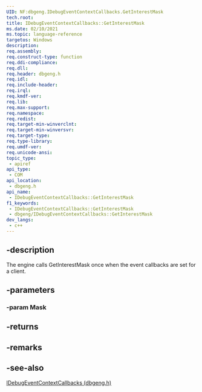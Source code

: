 ```yaml
---
UID: NF:dbgeng.IDebugEventContextCallbacks.GetInterestMask
tech.root: 
title: IDebugEventContextCallbacks::GetInterestMask
ms.date: 02/10/2021
ms.topic: language-reference
targetos: Windows
description: 
req.assembly: 
req.construct-type: function
req.ddi-compliance: 
req.dll: 
req.header: dbgeng.h
req.idl: 
req.include-header: 
req.irql: 
req.kmdf-ver: 
req.lib: 
req.max-support: 
req.namespace: 
req.redist: 
req.target-min-winverclnt: 
req.target-min-winversvr: 
req.target-type: 
req.type-library: 
req.umdf-ver: 
req.unicode-ansi: 
topic_type:
 - apiref
api_type:
 - COM
api_location:
 - dbgeng.h
api_name:
 - IDebugEventContextCallbacks::GetInterestMask
f1_keywords:
 - IDebugEventContextCallbacks::GetInterestMask
 - dbgeng/IDebugEventContextCallbacks::GetInterestMask
dev_langs:
 - c++
---
```


## -description

The engine calls GetInterestMask once when the event callbacks are set for a client.

## -parameters

### -param Mask

## -returns

## -remarks

## -see-also

[IDebugEventContextCallbacks (dbgeng.h)](nn-dbgeng-idebugeventcontextcallbacks.md)
